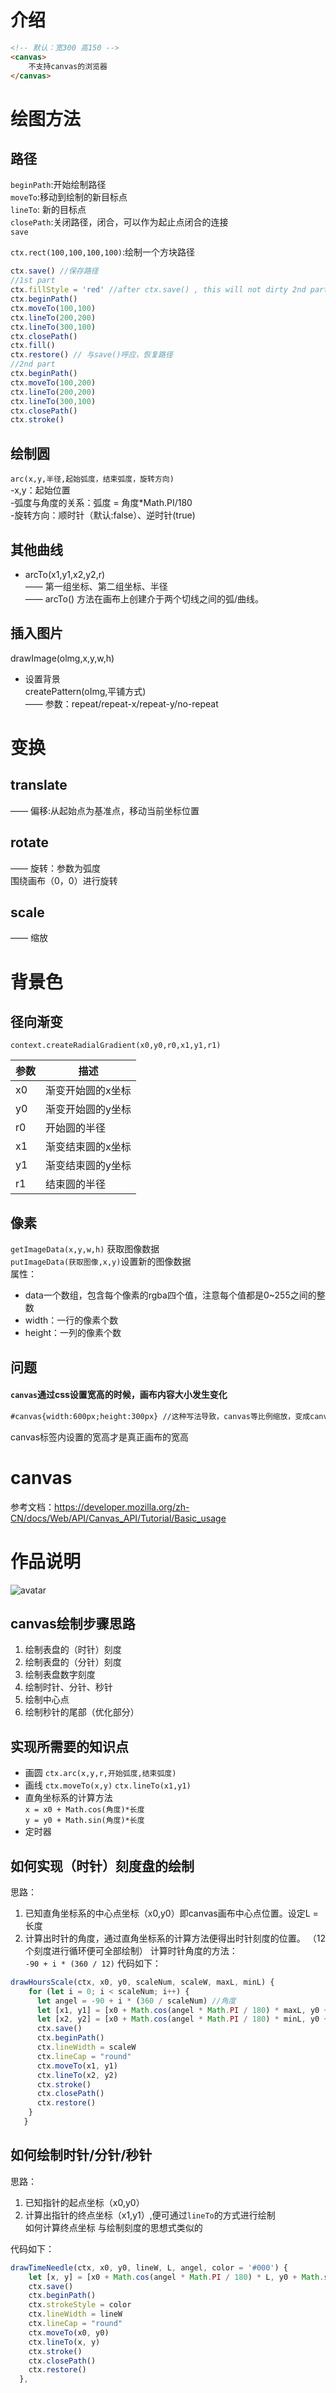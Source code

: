 # 介绍
``` html
<!-- 默认：宽300 高150 -->
<canvas>
    不支持canvas的浏览器 
</canvas>
```
# 绘图方法
## 路径
`beginPath`:开始绘制路径  
`moveTo`:移动到绘制的新目标点  
`lineTo`: 新的目标点  
`closePath`:关闭路径，闭合，可以作为起止点闭合的连接  
`save`
  
`ctx.rect(100,100,100,100)`:绘制一个方块路径

``` javascript
ctx.save() //保存路径
//1st part
ctx.fillStyle = 'red' //after ctx.save() , this will not dirty 2nd part
ctx.beginPath()
ctx.moveTo(100,100)
ctx.lineTo(200,200)
ctx.lineTo(300,100)
ctx.closePath()
ctx.fill()
ctx.restore() // 与save()呼应，恢复路径
//2nd part
ctx.beginPath()
ctx.moveTo(100,200)
ctx.lineTo(200,200)
ctx.lineTo(300,100)
ctx.closePath()
ctx.stroke()
```
## 绘制圆
`arc(x,y,半径,起始弧度，结束弧度，旋转方向)`  
  -x,y：起始位置  
  -弧度与角度的关系：弧度 = 角度*Math.PI/180  
  -旋转方向：顺时针（默认:false）、逆时针(true) 
## 其他曲线
* arcTo(x1,y1,x2,y2,r)  
   —— 第一组坐标、第二组坐标、半径  
   —— arcTo() 方法在画布上创建介于两个切线之间的弧/曲线。
## 插入图片
drawImage(olmg,x,y,w,h)
* 设置背景  
createPattern(oImg,平铺方式)  
  —— 参数：repeat/repeat-x/repeat-y/no-repeat
# 变换
## translate  
  —— 偏移:从起始点为基准点，移动当前坐标位置  
## rotate  
  —— 旋转：参数为弧度  
  围绕画布（0，0）进行旋转
## scale  
  —— 缩放
  
# 背景色
## 径向渐变  
`context.createRadialGradient(x0,y0,r0,x1,y1,r1)`  

| 参数 | 描述 |
|---|---|
| x0 | 渐变开始圆的x坐标 |
| y0 | 渐变开始圆的y坐标 |
| r0 | 开始圆的半径 |
| x1 | 渐变结束圆的x坐标 |
| y1 | 渐变结束圆的y坐标 |
| r1 | 结束圆的半径 |

## 像素
`getImageData(x,y,w,h)` 获取图像数据  
`putImageData(获取图像,x,y)`设置新的图像数据  
属性：  
* data一个数组，包含每个像素的rgba四个值，注意每个值都是0~255之间的整数
* width：一行的像素个数  
* height：一列的像素个数

## 问题
#### `canvas`通过css设置宽高的时候，画布内容大小发生变化
``` html
#canvas{width:600px;height:300px} //这种写法导致，canvas等比例缩放，变成canvas图像默认值的2倍。
```
canvas标签内设置的宽高才是真正画布的宽高
# canvas
参考文档：https://developer.mozilla.org/zh-CN/docs/Web/API/Canvas_API/Tutorial/Basic_usage  


# 作品说明  
![avatar](https://mirror198829.github.io/static/github/clock.png)
## canvas绘制步骤思路
1. 绘制表盘的（时针）刻度  
2. 绘制表盘的（分针）刻度  
3. 绘制表盘数字刻度  
4. 绘制时针、分针、秒针  
5. 绘制中心点  
6. 绘制秒针的尾部（优化部分）  
## 实现所需要的知识点  
* 画圆 `ctx.arc(x,y,r,开始弧度,结束弧度)`
* 画线  `ctx.moveTo(x,y)` `ctx.lineTo(x1,y1)`
* 直角坐标系的计算方法  
    `x = x0 + Math.cos(角度)*长度`  
    `y = y0 + Math.sin(角度)*长度`   
* 定时器   
## 如何实现（时针）刻度盘的绘制  
思路：  
1. 已知直角坐标系的中心点坐标（x0,y0）即canvas画布中心点位置。设定L = 长度  
2. 计算出时针的角度，通过直角坐标系的计算方法便得出时针刻度的位置。 （12个刻度进行循环便可全部绘制） 
计算时针角度的方法：  
`-90 + i * (360 / 12)`
代码如下：
``` javascript
drawHoursScale(ctx, x0, y0, scaleNum, scaleW, maxL, minL) {
    for (let i = 0; i < scaleNum; i++) {
      let angel = -90 + i * (360 / scaleNum) //角度
      let [x1, y1] = [x0 + Math.cos(angel * Math.PI / 180) * maxL, y0 + Math.sin(angel * Math.PI / 180) * maxL]
      let [x2, y2] = [x0 + Math.cos(angel * Math.PI / 180) * minL, y0 + Math.sin(angel * Math.PI / 180) * minL]
      ctx.save()
      ctx.beginPath()
      ctx.lineWidth = scaleW
      ctx.lineCap = "round"
      ctx.moveTo(x1, y1)
      ctx.lineTo(x2, y2)
      ctx.stroke()
      ctx.closePath()
      ctx.restore()
    }
   }
```
## 如何绘制时针/分针/秒针  
思路：  
1. 已知指针的起点坐标（x0,y0）  
2. 计算出指针的终点坐标（x1,y1）,便可通过`lineTo`的方式进行绘制  
如何计算终点坐标 与绘制刻度的思想式类似的  

代码如下：
``` javascript
drawTimeNeedle(ctx, x0, y0, lineW, L, angel, color = '#000') {
    let [x, y] = [x0 + Math.cos(angel * Math.PI / 180) * L, y0 + Math.sin(angel * Math.PI / 180) * L]
    ctx.save()
    ctx.beginPath()
    ctx.strokeStyle = color
    ctx.lineWidth = lineW
    ctx.lineCap = "round"
    ctx.moveTo(x0, y0)
    ctx.lineTo(x, y)
    ctx.stroke()
    ctx.closePath()
    ctx.restore()
  },
```
